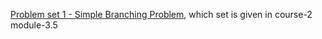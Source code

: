 [Problem set 1 - Simple Branching Problem](https://drive.google.com/file/d/1CE61LgnKFk0TNbmPt459Li1D_KFWHxVz/view), which set is given in course-2 module-3.5 
